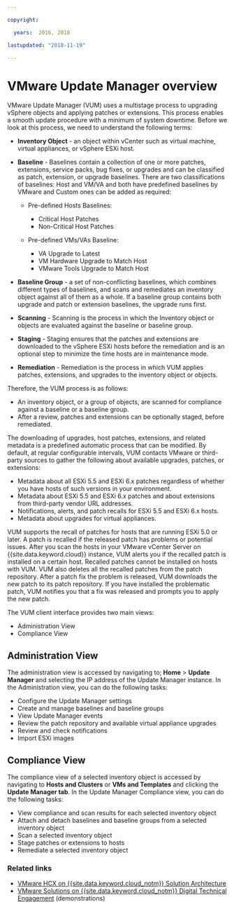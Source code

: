 ```yaml
---

copyright:

  years:  2016, 2018

lastupdated: "2018-11-19"

---
```


# VMware Update Manager overview

VMware Update Manager (VUM) uses a multistage process to upgrading vSphere objects and applying patches or extensions. This process enables a smooth update procedure with a minimum of system downtime. Before we look at this process, we need to understand the following terms:
* **Inventory Object** - an object within vCenter such as virtual machine, virtual appliances, or vSphere ESXi host.
* **Baseline** - Baselines contain a collection of one or more patches, extensions, service packs, bug fixes, or upgrades and can be classified as patch, extension, or upgrade baselines. There are two classifications of baselines: Host and VM/VA and both have predefined baselines by VMware and Custom ones can be added as required:
  - Pre-defined Hosts Baselines:
    - Critical Host Patches
    - Non-Critical Host Patches

  - Pre-defined VMs/VAs Baseline:
    - VA Upgrade to Latest
    - VM Hardware Upgrade to Match Host
    - VMware Tools Upgrade to Match Host

* **Baseline Group** - a set of non-conflicting baselines, which combines different types of baselines, and scans and remediates an inventory object against all of them as a whole. If a baseline group contains both upgrade and patch or extension baselines, the upgrade runs first.
* **Scanning** - Scanning is the process in which the Inventory object or objects are evaluated against the baseline or baseline group.
* **Staging** - Staging ensures that the patches and extensions are downloaded to the vSphere ESXi hosts before the remediation and is an optional step to minimize the time hosts are in maintenance mode.
* **Remediation** - Remediation is the process in which VUM applies patches, extensions, and upgrades to the inventory object or objects.

Therefore, the VUM process is as follows:
* An inventory object, or a group of objects, are scanned for compliance against a baseline or a baseline group.
* After a review, patches and extensions can be optionally staged, before remediated.

The downloading of upgrades, host patches, extensions, and related metadata is a predefined automatic process that can be modified. By default, at regular configurable intervals, VUM contacts VMware or third-party sources to gather the following about available upgrades, patches, or extensions:

* Metadata about all ESXi 5.5 and ESXi 6.x patches regardless of whether you have hosts of such versions in your environment.
* Metadata about ESXi 5.5 and ESXi 6.x patches and about extensions from third-party vendor URL addresses.
* Notifications, alerts, and patch recalls for ESXi 5.5 and ESXi 6.x hosts.
* Metadata about upgrades for virtual appliances.

VUM supports the recall of patches for hosts that are running ESXi 5.0 or later. A patch is recalled if the released patch has problems or potential issues. After you scan the hosts in your VMware vCenter Server on {{site.data.keyword.cloud}} instance, VUM alerts you if the recalled patch is installed on a certain host. Recalled patches cannot be installed on hosts with VUM. VUM also deletes all the recalled patches from the patch repository. After a patch fix the problem is released, VUM downloads the new patch to its patch repository. If you have installed the problematic patch, VUM notifies you that a fix was released and prompts you to apply the new patch.

The VUM client interface provides two main views:
*	Administration View
*	Compliance View

##	Administration View
The administration view is accessed by navigating to; **Home** > **Update Manager** and selecting the IP address of the Update Manager instance. In the Administration view, you can do the following tasks:
*	Configure the Update Manager settings
*	Create and manage baselines and baseline groups
*	View Update Manager events
*	Review the patch repository and available virtual appliance upgrades
*	Review and check notifications
*	Import ESXi images

##	Compliance View
The compliance view of a selected inventory object is accessed by navigating to **Hosts and Clusters** or **VMs and Templates** and clicking the **Update Manager tab**. In the Update Manager Compliance view, you can do the following tasks:
*	View compliance and scan results for each selected inventory object
*	Attach and detach baselines and baseline groups from a selected inventory object
*	Scan a selected inventory object
*	Stage patches or extensions to hosts
*	Remediate a selected inventory object

### Related links

* [VMware HCX on {{site.data.keyword.cloud_notm}} Solution Architecture](https://www.ibm.com/cloud/garage/files/HCX_Architecture_Design.pdf)
* [VMware Solutions on {{site.data.keyword.cloud_notm}} Digital Technical Engagement](https://ibm-dte.mybluemix.net/ibm-vmware) (demonstrations)
